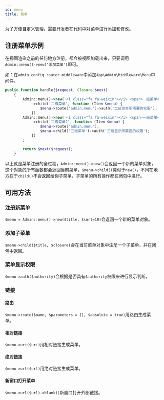 ```yaml
---
id: menu
title: 菜单
---
```


为了方便自定义管理，需要开发者在代码中对菜单进行添加和修改。

## 注册菜单示例

在视图渲染之前的任何地方注册，都会被视图加载出来，只要调用```Admin::menu()->new('添加菜单')```即可。

如：在```admin.config.router.middleware```中添加```App\Admin\Middleware\Menu```中间件。

```php
public function handle($request, Closure $next)
    {
        Admin::menu()->new('<i class="fa fa-weixin"></i> <span>一级菜单</span>')
            ->child('二级菜单', function (Item $menu) {
                $menu->route('admin.menu')->auth('二级菜单所需要的权限');
            })
        Admin::menu()->new('<i class="fa fa-weixin"></i> <span>一级菜单</span>')
            ->child('二级菜单2', function (Item $menu) {
                $menu->route('admin.menu');
                $menu->child('三级菜单')->auth('三级显示所需要的权限');
            })
        ;

        return $next($request);
    }
```
以上就是菜单注册的全过程，```Admin::menu()->new()```会返回一个新的菜单对象，这个对象的所有函数都会返回当前菜单。```$menu->child()```类似于```new()```，不同在地方在于```child()```不会返回给你子菜单，子菜单的所有操作都在闭包中进行。

## 可用方法

### 注册新菜单
```$menu = Admin::menu()->new($title, $sort=10)```会返回一个新的菜单对象。

### 添加子菜单
```$menu->child($title, $closure)```会在当前菜单对象中注册一个子菜单，并在闭包中返回。

### 菜单显示权限
```$menu->auth($authority)```会根据是否具有```$authority```权限来进行显示判断。

### 链接

#### 路由
```$menu->route($name, $parameters = [], $absolute = true)```用路由生成菜单。

#### 相对链接
```$menu->uri($uri)```用相对链接生成菜单。

#### 绝对链接
```$menu->url($url)```用绝对链接生成菜单。

#### 新窗口打开菜单
```$menu->url($url)->blank()```新窗口打开外部链接。